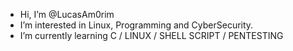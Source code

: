 - Hi, I’m @LucasAm0rim
- I’m interested in Linux, Programming and CyberSecurity.
- I’m currently learning C / LINUX / SHELL SCRIPT / PENTESTING

<!---
LucasAm0rim/LucasAm0rim is a ✨ special ✨ repository because its `README.md` (this file) appears on your GitHub profile.
You can click the Preview link to take a look at your changes.
--->
